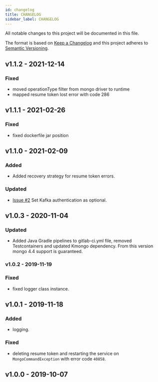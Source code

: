 ```yaml
---
id: changelog
title: CHANGELOG
sidebar_label: CHANGELOG
---
```




All notable changes to this project will be documented in this file.

The format is based on [Keep a Changelog](http://keepachangelog.com/en/1.0.0/)
and this project adheres to [Semantic Versioning](http://semver.org/spec/v2.0.0.html).

## v1.1.2 - 2021-12-14

### Fixed
- moved operationType filter from mongo driver to runtime
- mapped resume token lost error with code 286
 
## v1.1.1 - 2021-02-26

### Fixed

- fixed dockerfile jar position

## v1.1.0 - 2021-02-09

### Added
- Added recovery strategy for resume token errors.

### Updated
- [Issue #2](https://git.tools.mia-platform.eu/platform/core/mongo2kafka/-/issues/2) Set Kafka authentication as optional.

## v1.0.3 - 2020-11-04

### Updated
- Added Java Gradle pipelines to gitlab-ci.yml file, removed Testcontainers and updated Kmongo dependency. From this version mongo 4.4 support is guaranteed.


### v1.0.2 - 2019-11-19

### Fixed
 - fixed logger class instance.

## v1.0.1 - 2019-11-18 

### Added
 - logging.

### Fixed
 - deleting resume token and restarting the service on `MongoCommandException` with error code `40858`.

## v1.0.0 - 2019-10-07
